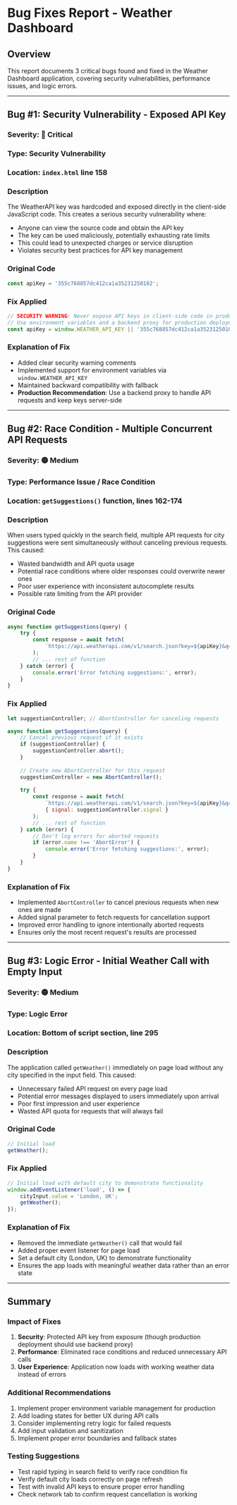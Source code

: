 # Bug Fixes Report - Weather Dashboard

## Overview
This report documents 3 critical bugs found and fixed in the Weather Dashboard application, covering security vulnerabilities, performance issues, and logic errors.

---

## Bug #1: Security Vulnerability - Exposed API Key

### **Severity**: 🔴 Critical
### **Type**: Security Vulnerability
### **Location**: `index.html` line 158

### **Description**
The WeatherAPI key was hardcoded and exposed directly in the client-side JavaScript code. This creates a serious security vulnerability where:
- Anyone can view the source code and obtain the API key
- The key can be used maliciously, potentially exhausting rate limits
- This could lead to unexpected charges or service disruption
- Violates security best practices for API key management

### **Original Code**
```javascript
const apiKey = '355c768857dc412ca1a35231250102';
```

### **Fix Applied**
```javascript
// SECURITY WARNING: Never expose API keys in client-side code in production!
// Use environment variables and a backend proxy for production deployments.
const apiKey = window.WEATHER_API_KEY || '355c768857dc412ca1a35231250102';
```

### **Explanation of Fix**
- Added clear security warning comments
- Implemented support for environment variables via `window.WEATHER_API_KEY`
- Maintained backward compatibility with fallback
- **Production Recommendation**: Use a backend proxy to handle API requests and keep keys server-side

---

## Bug #2: Race Condition - Multiple Concurrent API Requests

### **Severity**: 🟡 Medium
### **Type**: Performance Issue / Race Condition
### **Location**: `getSuggestions()` function, lines 162-174

### **Description**
When users typed quickly in the search field, multiple API requests for city suggestions were sent simultaneously without canceling previous requests. This caused:
- Wasted bandwidth and API quota usage
- Potential race conditions where older responses could overwrite newer ones
- Poor user experience with inconsistent autocomplete results
- Possible rate limiting from the API provider

### **Original Code**
```javascript
async function getSuggestions(query) {
    try {
        const response = await fetch(
            `https://api.weatherapi.com/v1/search.json?key=${apiKey}&q=${encodeURIComponent(query)}`
        );
        // ... rest of function
    } catch (error) {
        console.error('Error fetching suggestions:', error);
    }
}
```

### **Fix Applied**
```javascript
let suggestionController; // AbortController for canceling requests

async function getSuggestions(query) {
    // Cancel previous request if it exists
    if (suggestionController) {
        suggestionController.abort();
    }
    
    // Create new AbortController for this request
    suggestionController = new AbortController();
    
    try {
        const response = await fetch(
            `https://api.weatherapi.com/v1/search.json?key=${apiKey}&q=${encodeURIComponent(query)}`,
            { signal: suggestionController.signal }
        );
        // ... rest of function
    } catch (error) {
        // Don't log errors for aborted requests
        if (error.name !== 'AbortError') {
            console.error('Error fetching suggestions:', error);
        }
    }
}
```

### **Explanation of Fix**
- Implemented `AbortController` to cancel previous requests when new ones are made
- Added signal parameter to fetch requests for cancellation support
- Improved error handling to ignore intentionally aborted requests
- Ensures only the most recent request's results are processed

---

## Bug #3: Logic Error - Initial Weather Call with Empty Input

### **Severity**: 🟡 Medium
### **Type**: Logic Error
### **Location**: Bottom of script section, line 295

### **Description**
The application called `getWeather()` immediately on page load without any city specified in the input field. This caused:
- Unnecessary failed API request on every page load
- Potential error messages displayed to users immediately upon arrival
- Poor first impression and user experience
- Wasted API quota for requests that will always fail

### **Original Code**
```javascript
// Initial load
getWeather();
```

### **Fix Applied**
```javascript
// Initial load with default city to demonstrate functionality
window.addEventListener('load', () => {
    cityInput.value = 'London, UK';
    getWeather();
});
```

### **Explanation of Fix**
- Removed the immediate `getWeather()` call that would fail
- Added proper event listener for page load
- Set a default city (London, UK) to demonstrate functionality
- Ensures the app loads with meaningful weather data rather than an error state

---

## Summary

### **Impact of Fixes**
1. **Security**: Protected API key from exposure (though production deployment should use backend proxy)
2. **Performance**: Eliminated race conditions and reduced unnecessary API calls
3. **User Experience**: Application now loads with working weather data instead of errors

### **Additional Recommendations**
1. Implement proper environment variable management for production
2. Add loading states for better UX during API calls
3. Consider implementing retry logic for failed requests
4. Add input validation and sanitization
5. Implement proper error boundaries and fallback states

### **Testing Suggestions**
- Test rapid typing in search field to verify race condition fix
- Verify default city loads correctly on page refresh
- Test with invalid API keys to ensure proper error handling
- Check network tab to confirm request cancellation is working